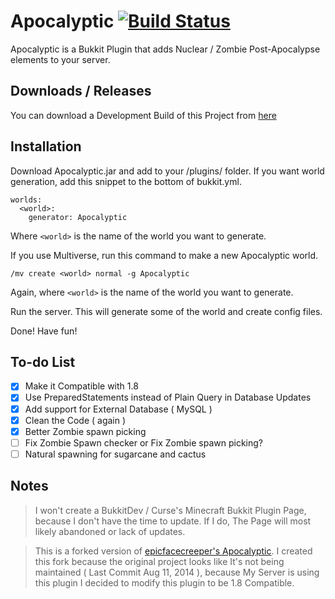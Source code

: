 # Apocalyptic [![Build Status](https://drone.io/github.com/captainfroster/Apocalyptic/status.png)](https://drone.io/github.com/captainfroster/Apocalyptic/latest)

Apocalyptic is a Bukkit Plugin that adds Nuclear / Zombie Post-Apocalypse elements to your server.

## Downloads / Releases
You can download a Development Build of this Project from [here](https://drone.io/github.com/captainfroster/Apocalyptic/files)

## Installation

Download Apocalyptic.jar and add to your /plugins/ folder.
If you want world generation, add this snippet to the bottom of bukkit.yml.
```
worlds:
  <world>:
    generator: Apocalyptic
```
Where `<world>` is the name of the world you want to generate.

If you use Multiverse, run this command to make a new Apocalyptic world.

`/mv create <world> normal -g Apocalyptic`

Again, where `<world>` is the name of the world you want to generate.

Run the server. This will generate some of the world and create config files.

Done! Have fun!

## To-do List
- [x] Make it Compatible with 1.8
- [X] Use PreparedStatements instead of Plain Query in Database Updates
- [X] Add support for External Database ( MySQL )
- [X] Clean the Code ( again )
- [X] Better Zombie spawn picking
- [ ] Fix Zombie Spawn checker or Fix Zombie spawn picking?
- [ ] Natural spawning for sugarcane and cactus

## Notes
>I won't create a BukkitDev / Curse's Minecraft Bukkit Plugin Page, because I don't have the time to update. If I do, The Page will most likely abandoned or lack of updates.

>This is a forked version of [epicfacecreeper's Apocalyptic](https://github.com/epicfacecreeper/Apocalyptic). I created this fork because the original project looks like It's not being maintained ( Last Commit Aug 11, 2014 ), because My Server is using this plugin I decided to modify this plugin to be 1.8 Compatible.

